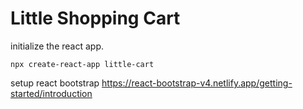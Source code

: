 # Little Shopping Cart

initialize the react app.
```
npx create-react-app little-cart
```

setup react bootstrap
https://react-bootstrap-v4.netlify.app/getting-started/introduction
